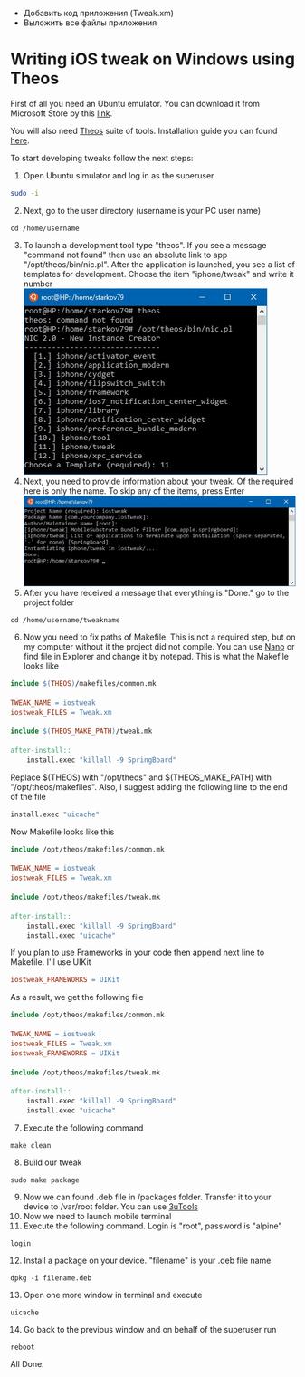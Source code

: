 - Добавить код приложения (Tweak.xm)
- Выложить все файлы приложения


# Writing iOS tweak on Windows using Theos

First of all you need an Ubuntu emulator. You can download it from Microsoft Store by this [link](https://www.microsoft.com/store/productId/9NBLGGH4MSV6).

You will also need [Theos](https://github.com/theos/theos) suite of tools. Installation guide you can found [here](https://github.com/theos/theos/wiki/Installation).

To start developing tweaks follow the next steps:
1) Open Ubuntu simulator and log in as the superuser
```Bash
sudo -i
```
2) Next, go to the user directory (username is your PC user name)
```
cd /home/username
```
3) To launch a development tool type "theos". If you see a message "command not found" then use an absolute link to app "/opt/theos/bin/nic.pl". After the application is launched, you see a list of templates for development. Choose the item "iphone/tweak" and write it number<br/>
![](temp/2.jpg?raw=true "Launch development tool")
4) Next, you need to provide information about your tweak. Of the required here is only the name. To skip any of the items, press Enter<br/>
![](temp/3.jpg?raw=true "Provide information about the tweak")
5) After you have received a message that everything is "Done." go to the project folder
```
cd /home/username/tweakname
```
6) Now you need to fix paths of Makefile. This is not a required step, but on my computer without it the project did not compile. You can use [Nano](https://en.wikipedia.org/wiki/Nano) or find file in Explorer and change it by notepad. This is what the Makefile looks like
```Makefile
include $(THEOS)/makefiles/common.mk

TWEAK_NAME = iostweak
iostweak_FILES = Tweak.xm

include $(THEOS_MAKE_PATH)/tweak.mk

after-install::
	install.exec "killall -9 SpringBoard"
```
Replace $(THEOS) with "/opt/theos" and $(THEOS_MAKE_PATH) with "/opt/theos/makefiles". Also, I suggest adding the following line to the end of the file 
```Makefile
install.exec "uicache"
```
Now Makefile looks like this
```Makefile
include /opt/theos/makefiles/common.mk

TWEAK_NAME = iostweak
iostweak_FILES = Tweak.xm

include /opt/theos/makefiles/tweak.mk

after-install::
	install.exec "killall -9 SpringBoard"
	install.exec "uicache"
```
If you plan to use Frameworks in your code then append next line to Makefile. I'll use UIKit
```Makefile
iostweak_FRAMEWORKS = UIKit
```
As a result, we get the following file
```Makefile
include /opt/theos/makefiles/common.mk

TWEAK_NAME = iostweak
iostweak_FILES = Tweak.xm
iostweak_FRAMEWORKS = UIKit

include /opt/theos/makefiles/tweak.mk

after-install::
	install.exec "killall -9 SpringBoard"
	install.exec "uicache"
```

<!--- 
![](temp/5.jpg?raw=true "Open Makefile")
Replace $(THEOS) with "/opt/theos" and $(THEOS_MAKE_PATH) with "/opt/theos/makefiles". Now Makefile looks like this
![](temp/6.jpg?raw=true "Fix Makefile")
Also, I suggest adding the following line to the end of the file 
```Makefile
install.exec "uicache"
```
And in the end we get the following view
![](temp/7.jpg?raw=true "Makefile finish")
If you plan to use Frameworks in your code then append next line to Makefile. I'll use UIKit
```Makefile
tweakname_FRAMEWORKS = UIKit
```
![](temp/8.jpg?raw=true "Frameworks") 
--->

7) Execute the following command
```
make clean
```
8) Build our tweak
```
sudo make package
```
9) Now we can found .deb file in /packages folder. Transfer it to your device to /var/root folder. You can use [3uTools](http://www.3u.com/)
10) Now we need to launch mobile terminal
11) Execute the following command. Login is "root", password is "alpine"
```
login
```
12) Install a package on your device. "filename" is your .deb file name
```
dpkg -i filename.deb
```
13) Open one more window in terminal and execute
```
uicache
```
14) Go back to the previous window and on behalf of the superuser run
```
reboot
```

All Done.
